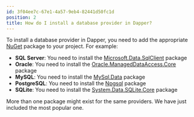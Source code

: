 ```yaml
---
id: 3f04ee7c-67e1-4a57-9eb4-82441d50fc1d
position: 2
title: How do I install a database provider in Dapper?
---
```


To install a database provider in Dapper, you need to add the appropriate [NuGet](https://www.nuget.org/) package to your project. For example:

- **SQL Server**: You need to install the [Microsoft.Data.SqlClient](https://www.nuget.org/packages/Microsoft.Data.SqlClient) package
- **Oracle**: You need to install the [Oracle.ManagedDataAccess.Core](https://www.nuget.org/packages/Oracle.ManagedDataAccess.Core) package
- **MySQL**: You need to install the [MySql.Data](https://www.nuget.org/packages/MySql.Data) package
- **PostgreSQL**: You need to install the [Npgsql](https://www.nuget.org/packages/Npgsql) package
- **SQLite**: You need to install the [System.Data.SQLite.Core](https://www.nuget.org/packages/System.Data.SQLite.Core) package

More than one package might exist for the same providers. We have just included the most popular one.